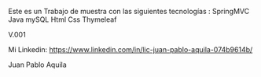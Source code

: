 Este es un Trabajo de muestra con las siguientes tecnologías :
SpringMVC
Java
mySQL
Html
Css
Thymeleaf

V.001


Mi Linkedin: https://www.linkedin.com/in/lic-juan-pablo-aquila-074b9614b/


Juan Pablo Aquila
